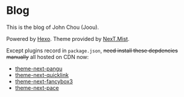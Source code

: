 # Blog

This is the blog of John Chou (Joou).

Powered by [Hexo](https://hexo.io/). Theme provided by [NexT.Mist](https://github.com/iissnan/hexo-theme-next).

Except plugins record in `package.json`, ~~need install these depdencies manually~~ all hosted on CDN now:

-  [theme-next-pangu](https://github.com/theme-next/theme-next-pangu)
- [theme-next-quicklink](https://github.com/theme-next/theme-next-quicklink)
- [theme-next-fancybox3](https://github.com/theme-next/theme-next-fancybox3)
- [theme-next-pace](https://github.com/theme-next/theme-next-pace)